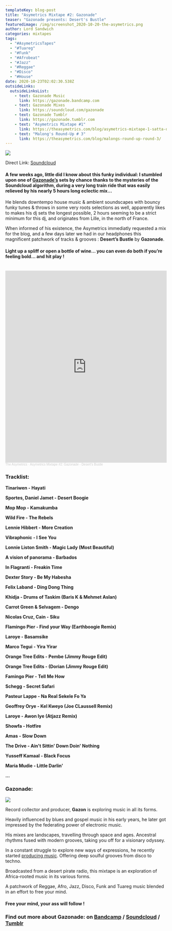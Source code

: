```yaml
---
templateKey: blog-post
title: "Asymetrics Mixtape #2: Gazonade"
teaser: "Gazonade presents: Desert's Bustle"
featuredimage: /img/screenshot_2020-10-20-the-asymetrics.png
author: Lord Sandwich
categories: mixtapes
tags:
  - "#AsymetricsTapes"
  - "#Tuareg"
  - "#Funk"
  - "#Afrobeat"
  - "#Jazz"
  - "#Reggae"
  - "#Disco"
  - "#House"
date: 2020-10-23T02:02:30.538Z
outsideLinks:
  outsideLinksList:
    - text: Gazonade Music
      link: https://gazonade.bandcamp.com
    - text: Gazonade Mixes
      link: https://soundcloud.com/gazonade
    - text: Gazonade Tumblr
      link: https://gazonade.tumblr.com
    - text: "Asymetrics Mixtape #1"
      link: https://theasymetrics.com/blog/asymetrics-mixtape-1-satta-don-dada/
    - text: "Malong's Round-Up # 3"
      link: https://theasymetrics.com/blog/malongs-round-up-round-3/
---
```

![](/img/screenshot_2020-10-20-the-asymetrics.png)

Direct Link: [Soundcloud](https://soundcloud.com/the-asymetrics/asymetrics-mixtape-2-gazonade-deserts-bustle)

#### A few weeks ago, little did I know about this funky individual: I stumbled upon one of [Gazonade’s](https://soundcloud.com/gazonade) sets by chance thanks to the mysteries of the Soundcloud algorithm, during a very long train ride that was easily relieved by his nearly 5 hours long eclectic mix…

He blends downtempo house music & ambient soundscapes with bouncy funky tunes & throws in  some very roots selections as well, apparently likes to makes his dj sets the longest possible, 2 hours seeming to be a strict minimum for this dj, and originates from Lille, in the north of France.

When informed of his existence, the Asymetrics immediatly requested a mix for the blog, and a few days later we had in our headphones this magnificent patchwork of tracks & grooves : **Desert’s Bustle** by **Gazonade**.

#### Light up a spliff or open a bottle of wine… you can even do both if you’re feeling bold… and hit play !

<br>

<iframe width="100%" height="600" scrolling="no" frameborder="no" allow="autoplay" src="https://w.soundcloud.com/player/?url=https%3A//api.soundcloud.com/tracks/914332930&color=%23ff5500&auto_play=false&hide_related=false&show_comments=true&show_user=true&show_reposts=false&show_teaser=true&visual=true"></iframe><div style="font-size: 10px; color: #cccccc;line-break: anywhere;word-break: normal;overflow: hidden;white-space: nowrap;text-overflow: ellipsis; font-family: Interstate,Lucida Grande,Lucida Sans Unicode,Lucida Sans,Garuda,Verdana,Tahoma,sans-serif;font-weight: 100;"><a href="https://soundcloud.com/the-asymetrics" title="The Asymetrics" target="_blank" style="color: #cccccc; text-decoration: none;">The Asymetrics</a> · <a href="https://soundcloud.com/the-asymetrics/asymetrics-mixtape-2-gazonade-deserts-bustle" title="Asymetrics Mixtape #2: Gazonade - Desert&#x27;s Bustle" target="_blank" style="color: #cccccc; text-decoration: none;">Asymetrics Mixtape #2: Gazonade - Desert&#x27;s Bustle</a></div>

### Tracklist:

**Tinariwen - Hayati**

**Sportes, Daniel Jamet - Desert Boogie**

**Mop Mop - Kamakumba**

**Wild Fire - The Rebels**

**Lennie Hibbert - More Creation**

**Vibraphonic - I See You**

**Lonnie Liston Smith - Magic Lady (Most Beautiful)**

**A vision of panorama - Barbados**

**In Flagranti - Freakin Time**

**Dexter Story - Be My Habesha**

**Felix Laband - Ding Dong Thing**

**Khidja - Drums of Taskim (Baris K & Mehmet Aslan)**

**Carrot Green & Selvagem - Dengo**

**Nicolas Cruz, Cain - Siku**

**Flamingo Pier - Find your Way (Earthboogie Remix)**

**Laroye - Basamsike**

**Marco Tegui - Yira Yirar**

**Orange Tree Edits - Pembe (Jimmy Rouge Edit)**

**Orange Tree Edits - (Dorian (Jimmy Rouge Edit)**

**Famingo Pier - Tell Me How**

**Schegg - Secret Safari**

**Pasteur Lappe - Na Real Sekele Fo Ya**

**Geoffrey Orye - Kel Kweyo (Joe CLaussell Remix)**

**Laroye - Awon Iye (Atjazz Remix)**

**Showfa - Hotfire**

**Amas - Slow Down**

**The Drive - Ain't Sittin' Down Doin' Nothing**

**Yusseff Kamaal - Black Focus**

**Maria Mudie - Little Darlin'**

**...**

### Gazonade:

![](/img/tumblr_pq3zmqrkzm1wh8veuo1_1280.jpg)

Record collector and producer, **Gazon** is exploring music in all its forms.

Heavily influenced by blues and gospel music in his early years, he later got impressed by the federating power of electronic music.

His mixes are landscapes, travelling through space and ages. Ancestral rhythms fused with modern grooves, taking you off for a visionary odyssey.

In a constant struggle to explore new ways of expressions, he recently started [producing music](https://gazonade.bandcamp.com). Offering deep soulful grooves from disco to techno.

Broadcasted from a desert pirate radio, this mixtape is an exploration of Africa-rooted music in its various forms.

A patchwork of Reggae, Afro, Jazz, Disco, Funk and Tuareg music blended in an effort to free your mind.

#### Free your mind, your ass will follow !

### Find out more about Gazonade: on [Bandcamp](https://gazonade.bandcamp.com) / [Soundcloud](https://soundcloud.com/gazonade) / [Tumblr](https://gazonade.tumblr.com)
